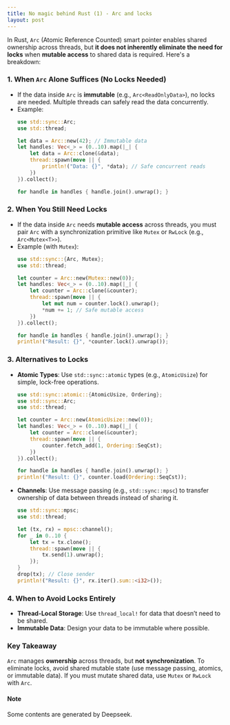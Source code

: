```yaml
---
title: No magic behind Rust (1) - Arc and locks
layout: post
---
```


In Rust, `Arc` (Atomic Reference Counted) smart pointer enables shared ownership across threads, but **it does not inherently eliminate the need for locks** when **mutable access** to shared data is required. Here's a breakdown:

### 1. **When `Arc` Alone Suffices (No Locks Needed)**
   - If the data inside `Arc` is **immutable** (e.g., `Arc<ReadOnlyData>`), no locks are needed. Multiple threads can safely read the data concurrently.
   - Example:
     ```rust
     use std::sync::Arc;
     use std::thread;
     
     let data = Arc::new(42); // Immutable data
     let handles: Vec<_> = (0..10).map(|_| {
         let data = Arc::clone(&data);
         thread::spawn(move || {
             println!("Data: {}", *data); // Safe concurrent reads
         })
     }).collect();
     
     for handle in handles { handle.join().unwrap(); }
     ```

### 2. **When You Still Need Locks**
   - If the data inside `Arc` needs **mutable access** across threads, you must pair `Arc` with a synchronization primitive like `Mutex` or `RwLock` (e.g., `Arc<Mutex<T>>`).
   - Example (with `Mutex`):
     ```rust
     use std::sync::{Arc, Mutex};
     use std::thread;
     
     let counter = Arc::new(Mutex::new(0));
     let handles: Vec<_> = (0..10).map(|_| {
         let counter = Arc::clone(&counter);
         thread::spawn(move || {
             let mut num = counter.lock().unwrap();
             *num += 1; // Safe mutable access
         })
     }).collect();
     
     for handle in handles { handle.join().unwrap(); }
     println!("Result: {}", *counter.lock().unwrap());
     ```

### 3. **Alternatives to Locks**
   - **Atomic Types**: Use `std::sync::atomic` types (e.g., `AtomicUsize`) for simple, lock-free operations.
     ```rust
     use std::sync::atomic::{AtomicUsize, Ordering};
     use std::sync::Arc;
     use std::thread;
     
     let counter = Arc::new(AtomicUsize::new(0));
     let handles: Vec<_> = (0..10).map(|_| {
         let counter = Arc::clone(&counter);
         thread::spawn(move || {
             counter.fetch_add(1, Ordering::SeqCst);
         })
     }).collect();
     
     for handle in handles { handle.join().unwrap(); }
     println!("Result: {}", counter.load(Ordering::SeqCst));
     ```
   - **Channels**: Use message passing (e.g., `std::sync::mpsc`) to transfer ownership of data between threads instead of sharing it.
     ```rust
     use std::sync::mpsc;
     use std::thread;
     
     let (tx, rx) = mpsc::channel();
     for _ in 0..10 {
         let tx = tx.clone();
         thread::spawn(move || {
             tx.send(1).unwrap();
         });
     }
     drop(tx); // Close sender
     println!("Result: {}", rx.iter().sum::<i32>());
     ```

### 4. **When to Avoid Locks Entirely**
   - **Thread-Local Storage**: Use `thread_local!` for data that doesn’t need to be shared.
   - **Immutable Data**: Design your data to be immutable where possible.

### Key Takeaway
`Arc` manages **ownership** across threads, but **not synchronization**. To eliminate locks, avoid shared mutable state (use message passing, atomics, or immutable data). If you must mutate shared data, use `Mutex` or `RwLock` with `Arc`.

#### Note
Some contents are generated by Deepseek.